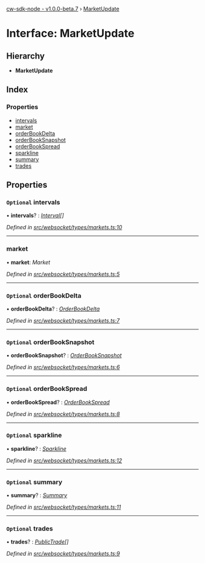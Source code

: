 [cw-sdk-node - v1.0.0-beta.7](../README.md) › [MarketUpdate](marketupdate.md)

# Interface: MarketUpdate

## Hierarchy

* **MarketUpdate**

## Index

### Properties

* [intervals](marketupdate.md#optional-intervals)
* [market](marketupdate.md#market)
* [orderBookDelta](marketupdate.md#optional-orderbookdelta)
* [orderBookSnapshot](marketupdate.md#optional-orderbooksnapshot)
* [orderBookSpread](marketupdate.md#optional-orderbookspread)
* [sparkline](marketupdate.md#optional-sparkline)
* [summary](marketupdate.md#optional-summary)
* [trades](marketupdate.md#optional-trades)

## Properties

### `Optional` intervals

• **intervals**? : *[Interval](interval.md)[]*

*Defined in [src/websocket/types/markets.ts:10](https://github.com/cryptowatch/cw-sdk-node/blob/57cae01/src/websocket/types/markets.ts#L10)*

___

###  market

• **market**: *Market*

*Defined in [src/websocket/types/markets.ts:5](https://github.com/cryptowatch/cw-sdk-node/blob/57cae01/src/websocket/types/markets.ts#L5)*

___

### `Optional` orderBookDelta

• **orderBookDelta**? : *[OrderBookDelta](orderbookdelta.md)*

*Defined in [src/websocket/types/markets.ts:7](https://github.com/cryptowatch/cw-sdk-node/blob/57cae01/src/websocket/types/markets.ts#L7)*

___

### `Optional` orderBookSnapshot

• **orderBookSnapshot**? : *[OrderBookSnapshot](orderbooksnapshot.md)*

*Defined in [src/websocket/types/markets.ts:6](https://github.com/cryptowatch/cw-sdk-node/blob/57cae01/src/websocket/types/markets.ts#L6)*

___

### `Optional` orderBookSpread

• **orderBookSpread**? : *[OrderBookSpread](orderbookspread.md)*

*Defined in [src/websocket/types/markets.ts:8](https://github.com/cryptowatch/cw-sdk-node/blob/57cae01/src/websocket/types/markets.ts#L8)*

___

### `Optional` sparkline

• **sparkline**? : *[Sparkline](sparkline.md)*

*Defined in [src/websocket/types/markets.ts:12](https://github.com/cryptowatch/cw-sdk-node/blob/57cae01/src/websocket/types/markets.ts#L12)*

___

### `Optional` summary

• **summary**? : *[Summary](summary.md)*

*Defined in [src/websocket/types/markets.ts:11](https://github.com/cryptowatch/cw-sdk-node/blob/57cae01/src/websocket/types/markets.ts#L11)*

___

### `Optional` trades

• **trades**? : *[PublicTrade](publictrade.md)[]*

*Defined in [src/websocket/types/markets.ts:9](https://github.com/cryptowatch/cw-sdk-node/blob/57cae01/src/websocket/types/markets.ts#L9)*
